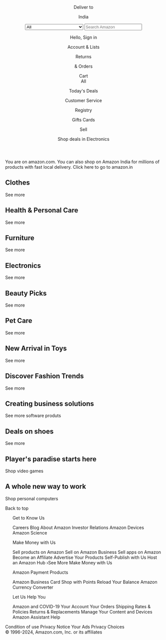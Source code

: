 <!DOCTYPE html>
<html lang="en">
<head>
    <meta charset="UTF-8">
    <meta name="viewport" content="width=device-width, initial-scale=1.0">
    <title>Amazon</title>
    <link rel="stylesheet" href="https://cdnjs.cloudflare.com/ajax/libs/font-awesome/6.5.2/css/all.min.css" integrity="sha512-SnH5WK+bZxgPHs44uWIX+LLJAJ9/2PkPKZ5QiAj6Ta86w+fsb2TkcmfRyVX3pBnMFcV7oQPJkl9QevSCWr3W6A==" crossorigin="anonymous" referrerpolicy="no-referrer" />
    <link rel="stylesheet" href="style.css">
</head>
<body>
    <header>
        <div class="navbar">
            <div class="nav-logo border">
                <div class="logo"></div>
            </div>
            <div class="nav-addres border">
                <p class="add-first">Deliver to</p>
                <div class="add-icon">
                    <i class="fa-solid fa-location-dot"></i>
                    <p class="add-second">India</p>
                </div>
            </div>
            <div class="nav-search">
                <select class="search-select">
                    <option>All </option>
                    <option>Arts & Crafts</option>
                    <option>Automotive</option>
                    <option>Baby</option>
                    <option>Beauty & Personal Care</option>
                    <option>Books</option>
                    <option>Boys' Fashion</option>
                    <option>Computers</option>
                    <option>Deals</option>
                    <option>Digital Music</option>
                    <option>Electronic</option>
                    <option>Girls' Fashion</option>
                    <option>Health & Household</option>
                    <option>Home & Kitchen</option>
                    <option>Industrial & Scientific</option>
                    <option>Kindle Store</option>
                    <option>Luggage</option>
                    <option>Men's Fahion</option>
                    <option>Movies & TV</option>
                    <option>Music, CD & Vinyl</option>
                   <option>Pet supplies</option> 
                   <option>Prime Video</option>
                   <option>Software</option>
                   <option>Sports & Outdoors</option>
                   <option>Tools & Home Improvement</option>
                   <option>Toys & Games</option>
                   <option>Video Games</option>
                   <option>Women's Fashion</option>
                </select>
                <input placeholder="Search Amazon" class="search-input">
                <div class="search-icon">
                    <i class="fa-solid fa-magnifying-glass"></i>
                </div>
            </div>
            <div class="nav-signin border">
                <p><span>Hello, Sign in</span></p>
                <p class="nav-second">Account & Lists</p>
            </div>
            <div class="nav-return border">
                <p><span>Returns</span></p>
                <p class="nav-second">& Orders</p>
            </div>
            <div class="nav-cart border">
                <i class="fa-solid fa-cart-shopping"></i>
                Cart
            </div>
            </div>
            <div class="panel">
                <div class="panel-all border">
                    <i class="fa-solid fa-bars"></i>
                    All
                </div>
                <div class="panel-ops">
                    <p class="border">Today's Deals</p>
                    <p class="border">Customer Service</p>
                    <p class="border">Registry</p>
                    <p class="border">Gifts Cards</p>
                    <p class="border">Sell</p>
                </div>
                <div class="panels-deals">
                    Shop deals in Electronics
                </div>
                </div>
    </header>
    <div class="hero-section">
     <div class="hero-msg">
        <p>You are on amazon.com. You can also shop on Amazon India for millions of products with fast local delivery. <a>Click here to go to amazon.in</a></p>
     </div>
    </div>
    <div class="shop-section">
        <div class="box1 box">
           <div class="box-content">
            <h2>Clothes</h2>
            <div class="box-img" style="background-image:url('box1_image.jpg');"></div>
            <p>See more</p>
           </div>
        </div>
        <div class="box2 box">
            <div class="box-content">
                <h2>Health & Personal Care</h2>
                <div class="box-img" style="background-image:url('box2_image.jpg');"></div>
                <p>See more</p>
               </div>
        </div>
        <div class="box3 box">
            <div class="box-content">
                <h2>Furniture</h2>
                <div class="box-img" style="background-image:url('box3_image.jpg');"></div>
                <p>See more</p>
               </div>
        </div>
        <div class="box4 box">
            <div class="box-content">
            <h2>Electronics</h2>
            <div class="box-img" style="background-image:url('box4_image.jpg');"></div>
            <p>See more</p>
           </div>
        </div>
           <div class="box5 box">
            <div class="box-content">
             <h2>Beauty Picks</h2>
             <div class="box-img" style="background-image:url('box5_image.jpg');"></div>
             <p>See more</p>
            </div>
         </div>
         <div class="box6 box">
             <div class="box-content">
                 <h2>Pet Care</h2>
                 <div class="box-img" style="background-image:url('box6_image.jpg');"></div>
                 <p>See more</p>
                </div>
         </div>
         <div class="box7 box">
             <div class="box-content">
                 <h2>New Arrival in Toys</h2>
                 <div class="box-img" style="background-image:url('box7_image.jpg');"></div>
                 <p>See more</p>
                </div>
         </div>
         <div class="box8 box">
            <div class="box-content">
             <h2>Discover Fashion Trends</h2>
             <div class="box-img" style="background-image:url('box8_image.jpg');"></div>
             <p>See more</p>
    </div>
    </div>
    <div class="box9 box">
        <div class="box-content">
         <h2>Creating business solutions</h2>
         <div class="box-img" style="background-image:url('box9_image.jpg');"></div>
         <p>See more software produts</p>
</div>
</div>
<div class="box10 box">
    <div class="box-content">
     <h2>Deals on shoes</h2>
     <div class="box-img" style="background-image:url('box10_image.jpg');"></div>
     <p>See more</p>
</div>
</div>
<div class="box11 box">
    <div class="box-content">
     <h2>Player's paradise starts here</h2>
     <div class="box-img" style="background-image:url('box11_image.jpg');"></div>
     <p>Shop video games</p>
</div>
</div>
<div class="box12 box">
    <div class="box-content">
     <h2>A whole new way to work</h2>
     <div class="box-img" style="background-image:url('box12_image.jpg');"></div>
     <p>Shop personal computers</p>
</div>
</div>
    </div>
    <footer>
        <div class="foot-panel1">
            Back to top
        </div>
        <div class="foot-panel2">
            <ul>
                <p>Get to Know Us</p>
                <a>Careers</a>
                <a>Blog</a>
                <a>About Amazon</a>
                <a>Investor Relations</a>
                <a>Amazon Devices</a>
                <a>Amazon Science</a>
            </ul>
            <ul>
                <p>Make Money with Us</p>
                <a>Sell products on Amazon</a>
                <a>Sell on Amazon Business</a>
                <a>Sell apps on Amazon</a>
                <a>Become an Affiliate</a>
                <a>Advertise Your Products</a>
                <a>Self-Publish with Us</a>
                <a>Host an Amazon Hub</a>
                <a>›See More Make Money with Us</a>
            </ul>
            <ul>
                <p>Amazon Payment Products</p>
                <a>Amazon Business Card</a>
                <a>Shop with Points</a>
                <a>Reload Your Balance</a>
                <a>Amazon Currency Converter</a>
            </ul>
            <ul>
                <p>Let Us Help You</p>
                <a>Amazon and COVID-19</a>
                <a>Your Account</a>
                <a>Your Orders</a>
                <a>Shipping Rates & Policies</a>
                <a>Returns & Replacements</a>
                <a>Manage Your Content and Devices</a>
                <a>Amazon Assistant Help</a>
            </ul>
        </div>
        <div class="foot-panel3">
            <div class="logo"></div>
        </div>
        <div class="foot-panel4">
            <div class="pages">
                <a>Condition of use</a>
                <a>Privacy Notice</a>
                <a>Your Ads Privacy Choices</a>
            </div>
            <div class="copyright">
                © 1996-2024, Amazon.com, Inc. or its affiliates
            </div>
        </div>
    </footer>
</body>
</html>
